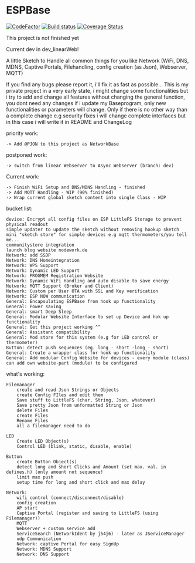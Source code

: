# ESPBase
[![CodeFactor](https://www.codefactor.io/repository/github/j54j6/espbase/badge)](https://www.codefactor.io/repository/github/j54j6/espbase)
[![Build status](https://ci.appveyor.com/api/projects/status/frplrd0e9tny2gy7?svg=true)](https://ci.appveyor.com/project/j54j6/espbase)
[![Coverage Status](https://coveralls.io/repos/github/j54j6/ESPBase/badge.svg?branch=master)](https://coveralls.io/github/j54j6/ESPBase?branch=master)

This project is not finished yet

Current dev in dev_linearWeb!

A little Sketch to Handle all common things for you like Network (WiFi, DNS, MDNS, Captive Portals, Filehandling, config creation (as Json), Webserver, MQTT)

If you find any bugs please report it, i'll fix it as fast as possible... This is my private project in a very early state, i might change some functionalities but i try to add and change all features without changing the general function, you dont need any changes if i update my Baseprogram, only new functionalities or parameters will change. Only if there is no other way than a complete change e.g security fixes i will change complete interfaces but in this case i will write it in README and ChangeLog

priority work:

    -> Add @PJON to this project as NetworkBase

postponed work:

    -> switch from linear Webserver to Async Webserver (branch: dev)
    
Current work:

    -> Finish WiFi Setup and DNS/MDNS Handling - finished
    -> Add MQTT Handling - WIP (90% finished)
    -> Wrap current global sketch content into single Class - WIP


bucket list:

    device: Encrypt all config files on ESP LittleFS Storage to prevent physical readout
    simple updater to update the sketch without removing hookup sketch
    mini "sketch store" for simple devices e.g mqtt thermometers/you tell me...
    communitystore integration
    launch blog website nodework.de
    Network: add SSDP
    Network: DNS Homeintegration
    Network: WPS Support
    Network: Dynamic LED Support
    Network: PROGMEM Registration Website
    Network: Dynamic WiFi Handling and auto disable to save energy
    Network: MQTT Support (Broker and Client)
    Network: Custom per User OTA with SSL and Key verification
    Network: ESP NOW communication
    General: Encapsulating ESPBase from hook up functionality
    General: Power saving
    General: smart Deep Sleep
    General: Modular Website Interface to set up Device and hok up functionality
    General: Get this project working ^^
    General: Assistant compatibility
    General: Mod store for this system (e.g for LED control or thermometer)
    Button: detect push sequences (eg. long - short -long - short)
    General: Create a wrapper class for hook up functionality
    General: Add modular Config Website for devices - every module (class) can add own website-part (module) to be configured

what's working:

    Filemanager
        create and read Json Strings or Objects
        create Config FIles and edit them
        Save stuff to LittleFS (char, String, Json, whatever)
        Save pretty Json from unformatted String or Json
        delete Files
        create Files
        Rename Files
        all a filemanager need to do

    LED
        Create LED Object(s)
        Control LED (blink, static, disable, enable)

    Button
        create Button Object(s)
        detect long and short Clicks and Amount (set max. val. in defines.h) (only amount not sequence!
        limit max push
        setup time for long and short click and max delay

    Network:
        wifi control (connect/disconnect/disable)
        config creation
        AP start
        Captive Portal (register and saving to LittleFS (using Filemanager))
        MQTT
        Webserver + custom service add
        ServiceSearch (NetworkIdent by j54j6) - later as JServiceManager
        udp Communication
        Network: captive Portal for easy SignUp
        Network: MDNS Support
        Network: DNS Support
    

